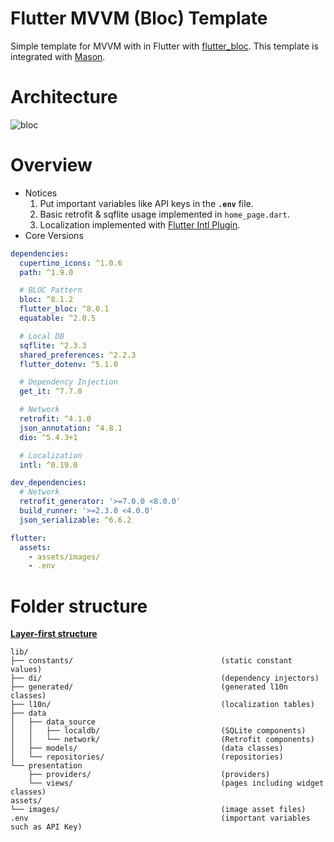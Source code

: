 # Flutter MVVM (Bloc) Template
Simple template for MVVM with in Flutter with [flutter_bloc](https://pub.dev/packages/flutter_bloc). 
This template is integrated with [Mason](https://github.com/felangel/mason).
# Architecture
![bloc](https://github.com/jhj0517/flutter_mvvm_bloc_template/assets/97279763/d07a90dc-f40c-4196-8429-337e62622928)


# Overview
- Notices
   1. Put important variables like API keys in the **`.env`** file.
   2. Basic retrofit & sqflite usage implemented in `home_page.dart`.
   3. Localization implemented with [Flutter Intl Plugin](https://plugins.jetbrains.com/plugin/13666-flutter-intl).
- Core Versions
```yaml
dependencies:
  cupertino_icons: ^1.0.6
  path: ^1.9.0

  # BLOC Pattern
  bloc: ^8.1.2
  flutter_bloc: ^8.0.1
  equatable: ^2.0.5

  # Local DB
  sqflite: ^2.3.3
  shared_preferences: ^2.2.3
  flutter_dotenv: ^5.1.0

  # Dependency Injection
  get_it: ^7.7.0

  # Network
  retrofit: ^4.1.0
  json_annotation: ^4.8.1
  dio: ^5.4.3+1

  # Localization
  intl: ^0.19.0    

dev_dependencies:
  # Network
  retrofit_generator: '>=7.0.0 <8.0.0'
  build_runner: '>=2.3.0 <4.0.0'
  json_serializable: ^6.6.2

flutter:
  assets:
    - assets/images/
    - .env
```

# Folder structure
[**Layer-first structure**](https://codewithandrea.com/articles/flutter-project-structure/)
```folder
lib/
├── constants/                                 (static constant values)
├── di/                                        (dependency injectors)
├── generated/                                 (generated l10n classes)
├── l10n/                                      (localization tables)
├── data
│   ├── data_source
│   │   ├── localdb/                           (SQLite components)
│   │   └── network/                           (Retrofit components)
│   ├── models/                                (data classes)
│   └── repositories/                          (repositories)
└── presentation
    ├── providers/                             (providers)
    └── views/                                 (pages including widget classes)
assets/
└── images/                                    (image asset files)
.env                                           (important variables such as API Key)
```
